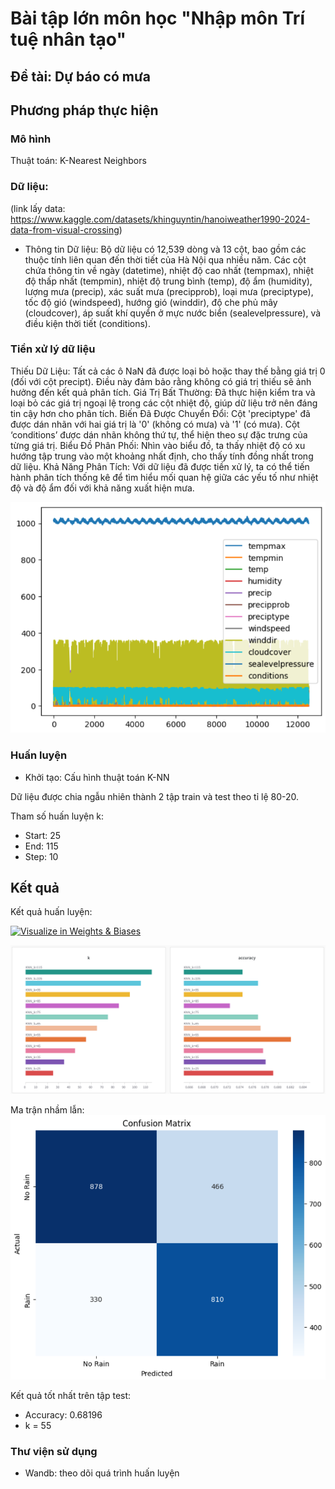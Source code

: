 # Bài tập lớn môn học "Nhập môn Trí tuệ nhân tạo"
## Đề tài: Dự báo có mưa
## Phương pháp thực hiện
### Mô hình
Thuật toán: K-Nearest Neighbors
### Dữ liệu:
(link lấy data: https://www.kaggle.com/datasets/khinguyntin/hanoiweather1990-2024-data-from-visual-crossing)

- Thông tin Dữ liệu: 
Bộ dữ liệu có 12,539 dòng và 13 cột, bao gồm các thuộc tính liên quan đến thời tiết của Hà Nội qua nhiều năm.
Các cột chứa thông tin về ngày (datetime), nhiệt độ cao nhất (tempmax), nhiệt độ thấp nhất (tempmin), nhiệt độ trung bình (temp), độ ẩm (humidity), lượng mưa (precip), xác suất mưa (precipprob), loại mưa (preciptype), tốc độ gió (windspeed), hướng gió (winddir), độ che phủ mây (cloudcover), áp suất khí quyển ở mực nước biển (sealevelpressure), và điều kiện thời tiết (conditions).

### Tiền xử lý dữ liệu

Thiếu Dữ Liệu: Tất cả các ô NaN đã được loại bỏ hoặc thay thế bằng giá trị 0 (đối với cột precipt). Điều này đảm bảo rằng không có giá trị thiếu sẽ ảnh hưởng đến kết quả phân tích.
Giá Trị Bất Thường: Đã thực hiện kiểm tra và loại bỏ các giá trị ngoại lệ trong các cột nhiệt độ, giúp dữ liệu trở nên đáng tin cậy hơn cho phân tích.
Biến Đã Được Chuyển Đổi: Cột 'preciptype' đã được dán nhãn với hai giá trị là '0' (không có mưa) và '1' (có mưa). Cột ‘conditions’ được dán nhãn không thứ tự, thể hiện theo sự đặc trưng của từng giá trị.
Biểu Đồ Phân Phối: Nhìn vào biểu đồ, ta thấy nhiệt độ có xu hướng tập trung vào một khoảng nhất định, cho thấy tính đồng nhất trong dữ liệu.
Khả Năng Phân Tích: Với dữ liệu đã được tiền xử lý, ta có thể tiến hành phân tích thống kê để tìm hiểu mối quan hệ giữa các yếu tố như nhiệt độ và độ ẩm đối với khả năng xuất hiện mưa.

![alt text](img/preProcessing.png)

### Huấn luyện
- Khởi tạo: Cấu hình thuật toán K-NN

Dữ liệu được chia ngẫu nhiên thành 2 tập train và test theo tỉ lệ 80-20.

Tham số huấn luyện k:
- Start: 25
- End: 115
- Step: 10

## Kết quả

Kết quả huấn luyện:

[<img src="https://raw.githubusercontent.com/wandb/assets/main/wandb-github-badge-28.svg" alt="Visualize in Weights & Biases" width="200" height="32"/>](https://wandb.ai/vietanh-88/knn-rain-prediction?nw=nwuservietanh88)

![alt text](img\result.png)

Ma trận nhầm lẫn:
![alt text](img\confusionMatrix.png)

Kết quả tốt nhất trên tập test:
- Accuracy: 0.68196
- k = 55

### Thư viện sử dụng
- Wandb: theo dõi quá trình huấn luyện
